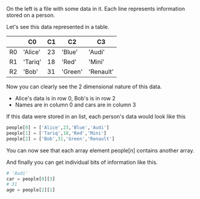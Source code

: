 On the left is a file with some data in it. Each line represents information stored on a person.

Let's see this data represented in a table.

| | C0 | C1 | C2 | C3
|-|-|-|-|-|
|R0| 'Alice' | 23 | 'Blue' | 'Audi' |
|R1| 'Tariq' | 18 | 'Red' | 'Mini' |
|R2| 'Bob' | 31 | 'Green' | 'Renault' |

Now you can clearly see the 2 dimensional nature of this data.

- Alice's data is in row 0, Bob's is in row 2
- Names are in column 0 and cars are in column 3

If this data were stored in an list, each person's data would look like this

```python
people[0] = ['Alice',23,'Blue','Audi']
people[1] = ['Tariq',18,'Red','Mini']
people[2] = ['Bob',31,'Green','Renault']
```

You can now see that each array element people[n] contains another array.

And finally you can get individual bits of information like this.

```python
# 'Audi'
car = people[0][3]
# 31
age = people[2][1]  
```
